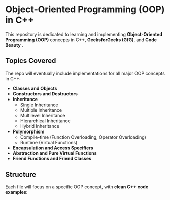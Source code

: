 # Object-Oriented Programming (OOP) in C++

This repository is dedicated to learning and implementing **Object-Oriented Programming (OOP)** concepts in C++, **GeeksforGeeks (GfG)**, and **Code Beauty** .

## Topics Covered

The repo will eventually include implementations for all major OOP concepts in C++:

- **Classes and Objects**  
- **Constructors and Destructors**  
- **Inheritance**  
  - Single Inheritance  
  - Multiple Inheritance  
  - Multilevel Inheritance  
  - Hierarchical Inheritance  
  - Hybrid Inheritance  
- **Polymorphism**  
  - Compile-time (Function Overloading, Operator Overloading)  
  - Runtime (Virtual Functions)  
- **Encapsulation and Access Specifiers**  
- **Abstraction and Pure Virtual Functions**  
- **Friend Functions and Friend Classes**  

## Structure

Each file will focus on a specific OOP concept, with **clean C++ code examples**:


